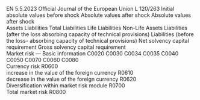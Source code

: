 EN  5.5.2023 Official Journal of the European Union L 120/263
 Initial absolute values before shock  Absolute values after shock  Absolute values after shock  
Assets  Liabilities 
Total  Liabilities 
Life  Liabilities 
Non-Life  Assets  Liabilities 
(after the 
loss 
absorbing 
capacity of 
technical 
provisions)  Liabilities 
(before the 
loss- 
absorbing 
capacity of 
technical 
provisions)  Net solvency 
capital 
requirement  Gross 
solvency 
capital 
requirement  
Market risk — Basic information  C0020  C0030  C0034  C0035  C0040  C0050  C0070  C0060  C0080  
Currency risk  R0600  
increase in the value of the foreign currency  R0610  
decrease in the value of the foreign currency  R0620  
Diversification within market risk module  R0700  
Total market risk  R0800